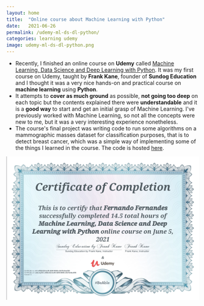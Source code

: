 ```yaml
---
layout: home
title:  "Online course about Machine Learning with Python"
date:   2021-06-26
permalink: /udemy-ml-ds-dl-python/
categories: learning udemy
image: udemy-ml-ds-dl-python.png
---
```


- Recently, I finished an online course on **Udemy** called [Machine Learning, Data Science and Deep Learning with Python](https://www.udemy.com/course/data-science-and-machine-learning-with-python-hands-on/). It was my first course on Udemy, taught by **Frank Kane**, founder of **Sundog Education** and I thought it was a very nice hands-on and practical course on **machine learning** using **Python**.
- It attempts to **cover as much ground** as possible, **not going too deep** on each topic but the contents explained there were **understandable** and it is a **good way** to start and get an initial grasp of Machine Learning. I've previously worked with Machine Learning, so not all the concepts were new to me, but it was a very interesting experience nonetheless.
- The course's final project was writing code to run some algorithms on a mammographic masses dataset for classification purposes, that is to detect breast cancer, which was a simple way of implementing some of the things I learned in the course. The code is hosted [here](https://github.com/Marko50/udemy-machine-learning-data-science-deep-learning-python).


![Certificate](/assets/img/posts/udemy-ml-ds-dl-python/certificate.png)
